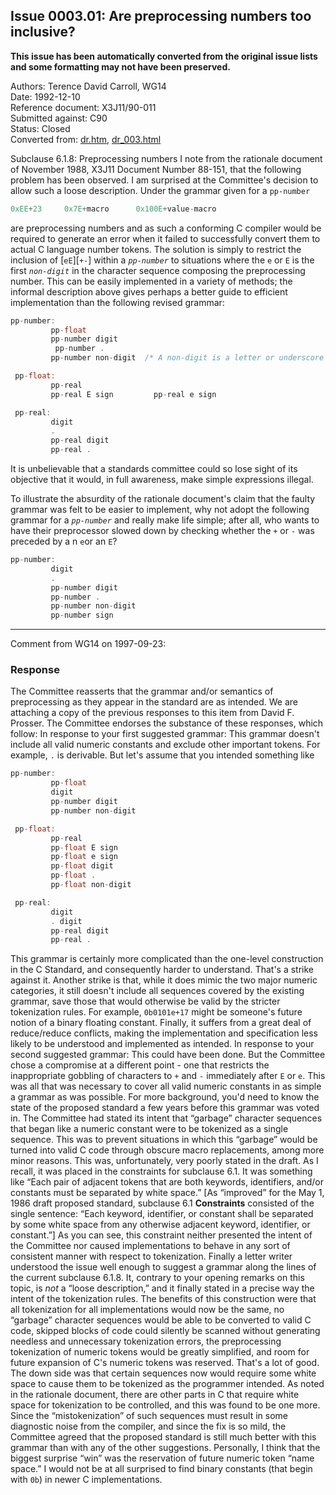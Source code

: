 ## Issue 0003.01: Are preprocessing numbers too inclusive?

**This issue has been automatically converted from the original issue lists and some formatting may not have been preserved.**

Authors: Terence David Carroll, WG14  
Date: 1992-12-10  
Reference document: X3J11/90-011  
Submitted against: C90  
Status: Closed  
Converted from: [dr.htm](https://www.open-std.org/jtc1/sc22/wg14/www/docs/dr.htm), [dr_003.html](https://www.open-std.org/jtc1/sc22/wg14/www/docs/dr_003.html)

Subclause 6.1.8: Preprocessing numbers I note from the rationale document of
November 1988, X3J11 Document Number 88-151, that the following problem has been
observed. I am surprised at the Committee's decision to allow such a loose
description. Under the grammar given for a `pp-number`

```c
0xEE+23     0x7E+macro      0x100E+value-macro
```

are preprocessing numbers and as such a conforming C compiler would be required
to generate an error when it failed to successfully convert them to actual C
language number tokens. The solution is simply to restrict the inclusion of
\[`eE`]\[`+-`] within a *`pp-number`* to situations where the `e` or `E` is the
first *`non-digit`* in the character sequence composing the preprocessing
number. This can be easily implemented in a variety of methods; the informal
description above gives perhaps a better guide to efficient implementation than
the following revised grammar:

```c
pp-number:
         pp-float
         pp-number digit
          pp-number .
         pp-number non-digit  /* A non-digit is a letter or underscore */

 pp-float:
         pp-real
         pp-real E sign         pp-real e sign

 pp-real:
         digit
         .
         pp-real digit
         pp-real .
```

It is unbelievable that a standards committee could so lose sight of its
objective that it would, in full awareness, make simple expressions illegal.

To illustrate the absurdity of the rationale document's claim that the faulty
grammar was felt to be easier to implement, why not adopt the following grammar
for a *`pp-number`* and really make life simple; after all, who wants to have
their preprocessor slowed down by checking whether the `+` or `-` was preceded
by a n `e`or an `E`?

```c
pp-number:
         digit
         .
         pp-number digit
         pp-number .
         pp-number non-digit
         pp-number sign
```

---

Comment from WG14 on 1997-09-23:

### Response

The Committee reasserts that the grammar and/or semantics of preprocessing as
they appear in the standard are as intended. We are attaching a copy of the
previous responses to this item from David F. Prosser. The Committee endorses
the substance of these responses, which follow: In response to your first
suggested grammar: This grammar doesn't include all valid numeric constants and
exclude other important tokens. For example, `.` is derivable. But let's assume
that you intended something like

```c
pp-number:
         pp-float
         digit
         pp-number digit
         pp-number non-digit

 pp-float:
         pp-real
         pp-float E sign
         pp-float e sign
         pp-float digit
         pp-float .
         pp-float non-digit

 pp-real:
         digit
         . digit
         pp-real digit
         pp-real .
```

This grammar is certainly more complicated than the one-level construction in
the C Standard, and consequently harder to understand. That's a strike against
it. Another strike is that, while it does mimic the two major numeric
categories, it still doesn't include all sequences covered by the existing
grammar, save those that would otherwise be valid by the stricter tokenization
rules. For example, `0b0101e+17` might be someone's future notion of a binary
floating constant. Finally, it suffers from a great deal of reduce/reduce
conflicts, making the implementation and specification less likely to be
understood and implemented as intended. In response to your second suggested
grammar: This could have been done. But the Committee chose a compromise at a
different point \- one that restricts the inappropriate gobbling of characters
to `+` and `-` immediately after `E` or `e`. This was all that was necessary to
cover all valid numeric constants in as simple a grammar as was possible. For
more background, you'd need to know the state of the proposed standard a few
years before this grammar was voted in. The Committee had stated its intent that
“garbage” character sequences that began like a numeric constant were to be
tokenized as a single sequence. This was to prevent situations in which this
“garbage” would be turned into valid C code through obscure macro replacements,
among more minor reasons. This was, unfortunately, very poorly stated in the
draft. As I recall, it was placed in the constraints for subclause 6.1. It was
something like “Each pair of adjacent tokens that are both keywords,
identifiers, and/or constants must be separated by white space.” \[As “improved”
for the May 1, 1986 draft proposed standard, subclause 6.1 **Constraints**
consisted of the single sentence: “Each keyword, identifier, or constant shall
be separated by some white space from any otherwise adjacent keyword,
identifier, or constant.”] As you can see, this constraint neither presented the
intent of the Committee nor caused implementations to behave in any sort of
consistent manner with respect to tokenization. Finally a letter writer
understood the issue well enough to suggest a grammar along the lines of the
current subclause 6.1.8. It, contrary to your opening remarks on this topic, is
*not* a “loose description,” and it finally stated in a precise way the intent
of the tokenization rules. The benefits of this construction were that all
tokenization for all implementations would now be the same, no “garbage”
character sequences would be able to be converted to valid C code, skipped
blocks of code could silently be scanned without generating needless and
unnecessary tokenization errors, the preprocessing tokenization of numeric
tokens would be greatly simplified, and room for future expansion of C's numeric
tokens was reserved. That's a lot of good. The down side was that certain
sequences now would require some white space to cause them to be tokenized as
the programmer intended. As noted in the rationale document, there are other
parts in C that require white space for tokenization to be controlled, and this
was found to be one more. Since the “mistokenization” of such sequences must
result in some diagnostic noise from the compiler, and since the fix is so mild,
the Committee agreed that the proposed standard is still much better with this
grammar than with any of the other suggestions. Personally, I think that the
biggest surprise “win” was the reservation of future numeric token “name space.”
I would not be at all surprised to find binary constants (that begin with `0b`)
in newer C implementations.
